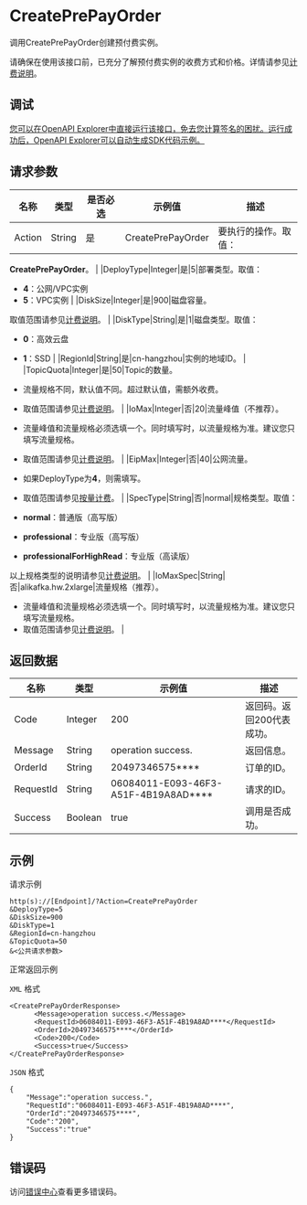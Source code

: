 # CreatePrePayOrder

调用CreatePrePayOrder创建预付费实例。

请确保在使用该接口前，已充分了解预付费实例的收费方式和价格。详情请参见[计费说明](~84737~)。

## 调试

[您可以在OpenAPI Explorer中直接运行该接口，免去您计算签名的困扰。运行成功后，OpenAPI Explorer可以自动生成SDK代码示例。](https://api.aliyun.com/#product=alikafka&api=CreatePrePayOrder&type=RPC&version=2019-09-16)

## 请求参数

|名称|类型|是否必选|示例值|描述|
|--|--|----|---|--|
|Action|String|是|CreatePrePayOrder|要执行的操作。取值：

 **CreatePrePayOrder**。 |
|DeployType|Integer|是|5|部署类型。取值：

 -   **4**：公网/VPC实例
-   **5**：VPC实例 |
|DiskSize|Integer|是|900|磁盘容量。

 取值范围请参见[计费说明](~~84737~~)。 |
|DiskType|String|是|1|磁盘类型。取值：

 -   **0**：高效云盘
-   **1**：SSD |
|RegionId|String|是|cn-hangzhou|实例的地域ID。 |
|TopicQuota|Integer|是|50|Topic的数量。

 -   流量规格不同，默认值不同。超过默认值，需额外收费。
-   取值范围请参见[计费说明](~~84737~~)。 |
|IoMax|Integer|否|20|流量峰值（不推荐）。

 -   流量峰值和流量规格必须选填一个。同时填写时，以流量规格为准。建议您只填写流量规格。
-   取值范围请参见[计费说明](~~84737~~)。 |
|EipMax|Integer|否|40|公网流量。

 -   如果DeployType为**4**，则需填写。
-   取值范围请参见[按量计费](~~72142~~)。 |
|SpecType|String|否|normal|规格类型。取值：

 -   **normal**：普通版（高写版）
-   **professional**：专业版（高写版）
-   **professionalForHighRead**：专业版（高读版）

 以上规格类型的说明请参见[计费说明](~~84737~~)。 |
|IoMaxSpec|String|否|alikafka.hw.2xlarge|流量规格（推荐）。

 -   流量峰值和流量规格必须选填一个。同时填写时，以流量规格为准。建议您只填写流量规格。
-   取值范围请参见[计费说明](~~84737~~)。 |

## 返回数据

|名称|类型|示例值|描述|
|--|--|---|--|
|Code|Integer|200|返回码。返回200代表成功。 |
|Message|String|operation success.|返回信息。 |
|OrderId|String|20497346575\*\*\*\*|订单的ID。 |
|RequestId|String|06084011-E093-46F3-A51F-4B19A8AD\*\*\*\*|请求的ID。 |
|Success|Boolean|true|调用是否成功。 |

## 示例

请求示例

```
http(s)://[Endpoint]/?Action=CreatePrePayOrder
&DeployType=5
&DiskSize=900
&DiskType=1
&RegionId=cn-hangzhou
&TopicQuota=50
&<公共请求参数>
```

正常返回示例

`XML` 格式

```
<CreatePrePayOrderResponse>
      <Message>operation success.</Message>
      <RequestId>06084011-E093-46F3-A51F-4B19A8AD****</RequestId>
      <OrderId>20497346575****</OrderId>
      <Code>200</Code>
      <Success>true</Success>
</CreatePrePayOrderResponse>
```

`JSON` 格式

```
{
    "Message":"operation success.",
    "RequestId":"06084011-E093-46F3-A51F-4B19A8AD****",
    "OrderId":"20497346575****",
    "Code":"200",
    "Success":"true"
}
```

## 错误码

访问[错误中心](https://error-center.aliyun.com/status/product/alikafka)查看更多错误码。

